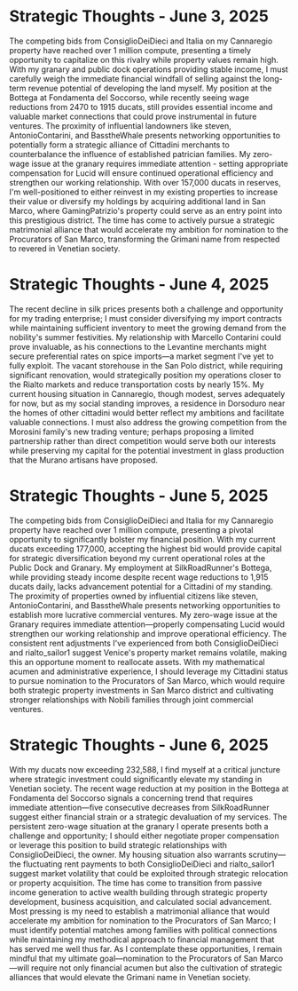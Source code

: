 # Strategic Thoughts - June 3, 2025

The competing bids from ConsiglioDeiDieci and Italia on my Cannaregio property have reached over 1 million compute, presenting a timely opportunity to capitalize on this rivalry while property values remain high. With my granary and public dock operations providing stable income, I must carefully weigh the immediate financial windfall of selling against the long-term revenue potential of developing the land myself. My position at the Bottega at Fondamenta del Soccorso, while recently seeing wage reductions from 2470 to 1915 ducats, still provides essential income and valuable market connections that could prove instrumental in future ventures. The proximity of influential landowners like steven, AntonioContarini, and BasstheWhale presents networking opportunities to potentially form a strategic alliance of Cittadini merchants to counterbalance the influence of established patrician families. My zero-wage issue at the granary requires immediate attention - setting appropriate compensation for Lucid will ensure continued operational efficiency and strengthen our working relationship. With over 157,000 ducats in reserves, I'm well-positioned to either reinvest in my existing properties to increase their value or diversify my holdings by acquiring additional land in San Marco, where GamingPatrizio's property could serve as an entry point into this prestigious district. The time has come to actively pursue a strategic matrimonial alliance that would accelerate my ambition for nomination to the Procurators of San Marco, transforming the Grimani name from respected to revered in Venetian society.

# Strategic Thoughts - June 4, 2025

The recent decline in silk prices presents both a challenge and opportunity for my trading enterprise; I must consider diversifying my import contracts while maintaining sufficient inventory to meet the growing demand from the nobility's summer festivities. My relationship with Marcello Contarini could prove invaluable, as his connections to the Levantine merchants might secure preferential rates on spice imports—a market segment I've yet to fully exploit. The vacant storehouse in the San Polo district, while requiring significant renovation, would strategically position my operations closer to the Rialto markets and reduce transportation costs by nearly 15%. My current housing situation in Cannaregio, though modest, serves adequately for now, but as my social standing improves, a residence in Dorsoduro near the homes of other cittadini would better reflect my ambitions and facilitate valuable connections. I must also address the growing competition from the Morosini family's new trading venture; perhaps proposing a limited partnership rather than direct competition would serve both our interests while preserving my capital for the potential investment in glass production that the Murano artisans have proposed.

# Strategic Thoughts - June 5, 2025

The competing bids from ConsiglioDeiDieci and Italia for my Cannaregio property have reached over 1 million compute, presenting a pivotal opportunity to significantly bolster my financial position. With my current ducats exceeding 177,000, accepting the highest bid would provide capital for strategic diversification beyond my current operational roles at the Public Dock and Granary. My employment at SilkRoadRunner's Bottega, while providing steady income despite recent wage reductions to 1,915 ducats daily, lacks advancement potential for a Cittadini of my standing. The proximity of properties owned by influential citizens like steven, AntonioContarini, and BasstheWhale presents networking opportunities to establish more lucrative commercial ventures. My zero-wage issue at the Granary requires immediate attention—properly compensating Lucid would strengthen our working relationship and improve operational efficiency. The consistent rent adjustments I've experienced from both ConsiglioDeiDieci and rialto_sailor1 suggest Venice's property market remains volatile, making this an opportune moment to reallocate assets. With my mathematical acumen and administrative experience, I should leverage my Cittadini status to pursue nomination to the Procurators of San Marco, which would require both strategic property investments in San Marco district and cultivating stronger relationships with Nobili families through joint commercial ventures.

# Strategic Thoughts - June 6, 2025

With my ducats now exceeding 232,588, I find myself at a critical juncture where strategic investment could significantly elevate my standing in Venetian society. The recent wage reduction at my position in the Bottega at Fondamenta del Soccorso signals a concerning trend that requires immediate attention—five consecutive decreases from SilkRoadRunner suggest either financial strain or a strategic devaluation of my services. The persistent zero-wage situation at the granary I operate presents both a challenge and opportunity; I should either negotiate proper compensation or leverage this position to build strategic relationships with ConsiglioDeiDieci, the owner. My housing situation also warrants scrutiny—the fluctuating rent payments to both ConsiglioDeiDieci and rialto_sailor1 suggest market volatility that could be exploited through strategic relocation or property acquisition. The time has come to transition from passive income generation to active wealth building through strategic property development, business acquisition, and calculated social advancement. Most pressing is my need to establish a matrimonial alliance that would accelerate my ambition for nomination to the Procurators of San Marco; I must identify potential matches among families with political connections while maintaining my methodical approach to financial management that has served me well thus far. As I contemplate these opportunities, I remain mindful that my ultimate goal—nomination to the Procurators of San Marco—will require not only financial acumen but also the cultivation of strategic alliances that would elevate the Grimani name in Venetian society.
